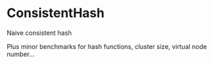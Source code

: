 # ConsistentHash
Naive consistent hash

Plus minor benchmarks for hash functions, cluster size, virtual node number...
